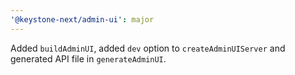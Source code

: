 ```yaml
---
'@keystone-next/admin-ui': major
---
```


Added `buildAdminUI`, added `dev` option to `createAdminUIServer` and generated API file in `generateAdminUI`.
